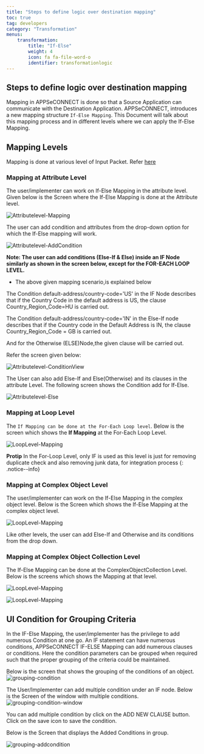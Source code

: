 ```yaml
---
title: "Steps to define logic over destination mapping"
toc: true
tag: developers
category: "Transformation"
menus: 
    transformation:
        title: "If-Else"
        weight: 4
        icon: fa fa-file-word-o
        identifier: transformationlogic
---
```



## Steps to define logic over destination mapping

Mapping in APPSeCONNECT is done so that a Source Application can communicate with the Destination Application. APPSeCONNECT, introduces a new mapping structure `If-Else Mapping`. This Document will talk about this mapping process and in different levels where we can apply the If-Else Mapping.

## Mapping Levels

Mapping is done at various level of Input Packet. Refer [here](/transformation/define-source-destination-transformation/)

### Mapping at Attribute Level

The user/implementer can work on If-Else Mapping in the attribute level. Given below is the Screen where the If-Else Mapping is done at the Attribute level.

![Attributelevel-Mapping](/staticfiles/transformation/media/Attributelevel-Mapping.png)

The user can add condition and attributes from the drop-down option for which the If-Else mapping will work.

![Attributelevel-AddCondition](/staticfiles/transformation/media/Attributelevel-AddCondition.png)

**Note: The user can add conditions (Else-If & Else) inside an IF Node similarly as shown in the screen below, except for the FOR-EACH LOOP LEVEL.**

* The above given mapping scenario,is explained below 

The Condition default-address/country-code='US' in the IF Node describes that if the Country Code in the default address is US, the clause Country_Region_Code=HU is carried out.

The Condition default-address/country-code='IN' in the Else-If node describes that if the Country code in the Default Address is IN, the clause Country_Region_Code = GB is carried out.

And for the Otherwise (ELSE)Node,the given clause will be carried out.

Refer the screen given below:

![Attributelevel-ConditionView](/staticfiles/transformation/media/Attributelevel-ConditionView.png)

The User can also add Else-If and Else(Otherwise) and its clauses in the attribute Level. The following screen shows the Condition add for If-Else.

![Attributelevel-Else](/staticfiles/transformation/media/Attributelevel-Else.png)

### Mapping at Loop Level

The `If Mapping can be done at the For-Each Loop level`. Below is the screen which shows the **If Mapping** at the For-Each Loop Level.

![LoopLevel-Mapping](/staticfiles/transformation/media/LoopLevel-Mapping.png)

**Protip** In the For-Loop Level, only IF is used as this level is just for removing duplicate check and also removing junk data, for integration process 
{: .notice--info}

### Mapping at Complex Object Level

The user/implementer can work on the If-Else Mapping in the complex object level. 
Below is the Screen which shows the If-Else Mapping at the complex object level.

![LoopLevel-Mapping](/staticfiles/transformation/media/ComplexObject-Mapping.png)

Like other levels, the user can add Else-If and Otherwise and its conditions from the drop down. 

### Mapping at Complex Object Collection  Level

The If-Else Mapping can be done at the ComplexObjectCollection Level. Below is the screens which shows the Mapping at that level.

![LoopLevel-Mapping](/staticfiles/transformation/media/ComplexObjectCollection-If-Mapping.png)

![LoopLevel-Mapping](/staticfiles/transformation/media/ComplexObjectCollection-else-Mapping.png)

## UI Condition for Grouping Criteria

In the IF-Else Mapping, the user/implementer has the privilege to add numerous Condition at one go. 
An IF statement can have numerous conditions, APPSeCONNECT IF-ELSE Mapping can add numerous clauses or conditions. 
Here the condition parameters can be grouped when required such that the proper grouping of the criteria could be maintained.

Below is the screen that shows the grouping of the conditions of an object. 
![grouping-condition](/staticfiles/transformation/media/grouping-condition.png)

The User/Implementer can add multiple condition under an IF node. Below is the Screen of the window with multiple conditions.
![grouping-condition-window](/staticfiles/transformation/media/grouping-condition-window.png)

You can add multiple condition by click on the ADD NEW CLAUSE button. Click on the save icon to save the condition.

Below is the Screen that displays the Added Conditions in group.

![grouping-addcondition](/staticfiles/transformation/media/grouping-addcondition.png)